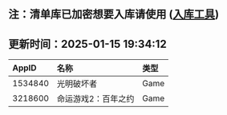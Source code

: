 ## 注：清单库已加密想要入库请使用 ([入库工具](https://github.com/BlankTMing/ManifestAutoUpdate/releases))

## 更新时间：2025-01-15 19:34:12
| AppID | 名称 | 类型  |
| :-------------------- | :----------------------------- | :----------- |
| 1534840 | 光明破坏者| Game |
| 3218600 | 命运游戏2：百年之约| Game |
